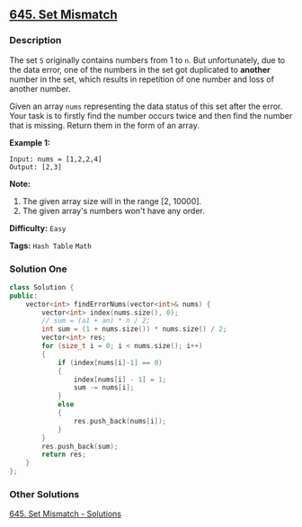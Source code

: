 ## [645. Set Mismatch](https://leetcode.com/problems/set-mismatch/tabs/description)

### Description

The set `S` originally contains numbers from 1 to `n`. But unfortunately, due to the data error, one of the numbers in the set got duplicated to **another** number in the set, which results in repetition of one number and loss of another number.

Given an array `nums` representing the data status of this set after the error. Your task is to firstly find the number occurs twice and then find the number that is missing. Return them in the form of an array.

**Example 1:**

```
Input: nums = [1,2,2,4]
Output: [2,3]

```

**Note:**

1. The given array size will in the range [2, 10000].
2. The given array's numbers won't have any order.

**Difficulty:** `Easy`

**Tags:** `Hash Table` `Math`

### Solution One

```c++
class Solution {
public:
    vector<int> findErrorNums(vector<int>& nums) {
        vector<int> index(nums.size(), 0);
        // sum = (a1 + an) * n / 2;
        int sum = (1 + nums.size()) * nums.size() / 2;
        vector<int> res;
        for (size_t i = 0; i < nums.size(); i++)
        {
            if (index[nums[i]-1] == 0)
            {
                index[nums[i] - 1] = 1;
                sum -= nums[i];
            }
            else
            {
                res.push_back(nums[i]);
            }
        }
        res.push_back(sum);
        return res;
    }
};
```

### Other Solutions

[645. Set Mismatch - Solutions](https://leetcode.com/problems/set-mismatch/solution/)
